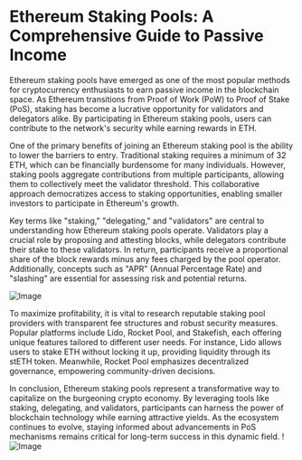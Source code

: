# Ethereum Staking Pools: A Comprehensive Guide to Passive Income

Ethereum staking pools have emerged as one of the most popular methods for cryptocurrency enthusiasts to earn passive income in the blockchain space. As Ethereum transitions from Proof of Work (PoW) to Proof of Stake (PoS), staking has become a lucrative opportunity for validators and delegators alike. By participating in Ethereum staking pools, users can contribute to the network's security while earning rewards in ETH.

One of the primary benefits of joining an Ethereum staking pool is the ability to lower the barriers to entry. Traditional staking requires a minimum of 32 ETH, which can be financially burdensome for many individuals. However, staking pools aggregate contributions from multiple participants, allowing them to collectively meet the validator threshold. This collaborative approach democratizes access to staking opportunities, enabling smaller investors to participate in Ethereum's growth.

Key terms like "staking," "delegating," and "validators" are central to understanding how Ethereum staking pools operate. Validators play a crucial role by proposing and attesting blocks, while delegators contribute their stake to these validators. In return, participants receive a proportional share of the block rewards minus any fees charged by the pool operator. Additionally, concepts such as "APR" (Annual Percentage Rate) and "slashing" are essential for assessing risk and potential returns.

![Image](https://github.com/user-attachments/assets/057c907c-805e-4310-a052-f5031067f3de)

To maximize profitability, it is vital to research reputable staking pool providers with transparent fee structures and robust security measures. Popular platforms include Lido, Rocket Pool, and Stakefish, each offering unique features tailored to different user needs. For instance, Lido allows users to stake ETH without locking it up, providing liquidity through its stETH token. Meanwhile, Rocket Pool emphasizes decentralized governance, empowering community-driven decisions.

In conclusion, Ethereum staking pools represent a transformative way to capitalize on the burgeoning crypto economy. By leveraging tools like staking, delegating, and validators, participants can harness the power of blockchain technology while earning attractive yields. As the ecosystem continues to evolve, staying informed about advancements in PoS mechanisms remains critical for long-term success in this dynamic field. !![Image](https://github.com/user-attachments/assets/057c907c-805e-4310-a052-f5031067f3de)